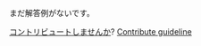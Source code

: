
まだ解答例がないです。

[コントリビュートしませんか](https://github.com/BFEdev/BFE.dev-solutions/blob/main/typescript/implement-undefinedtonull-t_ja.md)?  [Contribute guideline](https://github.com/BFEdev/BFE.dev-solutions#how-to-contribute)
